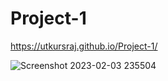 # Project-1


https://utkursraj.github.io/Project-1/




![Screenshot 2023-02-03 235504](https://user-images.githubusercontent.com/93482254/216679165-368a41ec-fffe-410a-89e2-7ba16d364b83.png)
